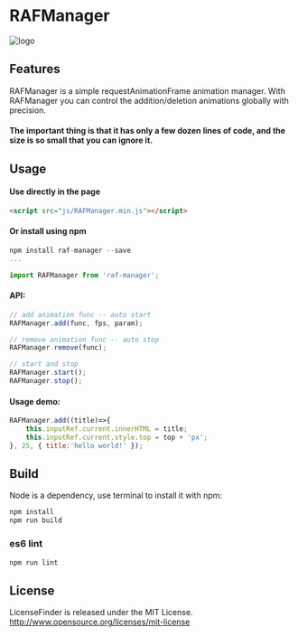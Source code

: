 RAFManager
======

![logo](https://github.com/a-jie/RAFManager/blob/master/logo/raf.gif)

## Features
RAFManager is a simple requestAnimationFrame animation manager.
With RAFManager you can control the addition/deletion animations globally with precision.

#### The important thing is that it has only a few dozen lines of code, and the size is so small that you can ignore it.

## Usage
#### Use directly in the page

```html
<script src="js/RAFManager.min.js"></script>
```

#### Or install using npm 

```javascript
npm install raf-manager --save 
...

import RAFManager from 'raf-manager';
```

#### API:
```javascript
// add animation func -- auto start
RAFManager.add(func, fps, param); 

// remove animation func -- auto stop
RAFManager.remove(func);

// start and stop
RAFManager.start();
RAFManager.stop();
```

#### Usage demo:
```javascript
RAFManager.add((title)=>{
    this.inputRef.current.innerHTML = title;
    this.inputRef.current.style.top = top + 'px';
}, 25, { title:'hello world!' }); 
```

## Build
Node is a dependency, use terminal to install it with npm:  

```javascript
npm install
npm run build
``` 

### es6 lint

```javascript
npm run lint
```

## License
LicenseFinder is released under the MIT License. http://www.opensource.org/licenses/mit-license
